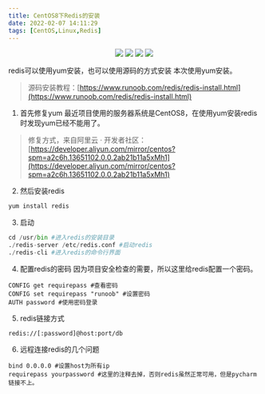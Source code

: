 ```yaml
---
title: CentOS8下Redis的安装
date: 2022-02-07 14:11:29
tags: [CentOS,Linux,Redis]
---
```


<div align="center">
    <a href="https://github.com/zhaofeng092/python_auto_office"> <img src="https://badgen.net/badge/Github/%E7%A8%8B%E5%BA%8F%E5%91%98?icon=github&color=red"></a>
    <a href="http://t.cn/A6Gkrbzw"> <img src="https://badgen.net/badge/follow/%E5%85%AC%E4%BC%97%E5%8F%B7?icon=rss&color=green"></a>
    <a href="https://space.bilibili.com/259649365"> <img src="https://badgen.net/badge/pick/B%E7%AB%99?icon=dependabot&color=blue"></a>
    <a href="https://mp.weixin.qq.com/s/6cR5fMSCtdI5sJdWiDwhOA"> <img src="https://badgen.net/badge/join/%E4%BA%A4%E6%B5%81%E7%BE%A4?icon=atom&color=yellow"></a>
</div>

redis可以使用yum安装，也可以使用源码的方式安装
本次使用yum安装。
> 源码安装教程：[https://www.runoob.com/redis/redis-install.html](https://www.runoob.com/redis/redis-install.html)
<!-- more -->

1. 首先修复yum
最近项目使用的服务器系统是CentOS8，在使用yum安装redis时发现yum已经不能用了。
> 修复方式，来自阿里云 · 开发者社区：[https://developer.aliyun.com/mirror/centos?spm=a2c6h.13651102.0.0.2ab21b11a5xMh1](https://developer.aliyun.com/mirror/centos?spm=a2c6h.13651102.0.0.2ab21b11a5xMh1)

2. 然后安装redis
```python
yum install redis
```

3. 启动
```python
cd /usr/bin #进入redis的安装目录
./redis-server /etc/redis.conf #启动redis
./redis-cli #进入redis的命令行界面
```

4. 配置redis的密码
因为项目安全检查的需要，所以这里给redis配置一个密码。
```shell
CONFIG get requirepass #查看密码
CONFIG set requirepass "runoob" #设置密码
AUTH password #使用密码登录
```

5. redis链接方式
```shell
redis://[:password]@host:port/db
```

6. 远程连接redis的几个问题
```shell
bind 0.0.0.0 #设置host为所有ip
requirepass yourpassword #这里的注释去掉，否则redis虽然正常可用，但是pycharm链接不上。
```